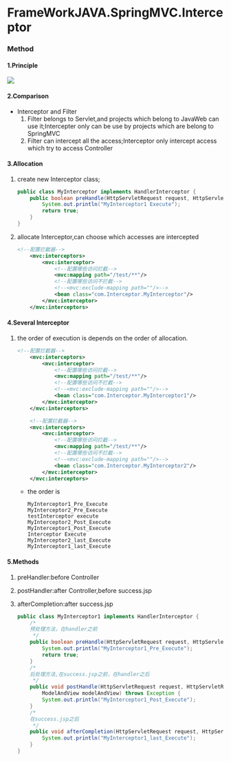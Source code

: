# FrameWorkJAVA.SpringMVC.Interceptor

### Method

#### 1.Principle

![](/Users/toyz/Package/Note/FrameWorkJAVA/拦截器原理.png)

#### 2.Comparison

- Interceptor and Filter
  1. Filter belongs to Servlet,and projects which belong to JavaWeb can use it;Intercepter only can be use by projects which are belong to SpringMVC
  2. Filter can intercept all the access;Interceptor only intercept access which try to access Controller

#### 3.Allocation

1. create new Interceptor class;

   ```java
   public class MyInterceptor implements HandlerInterceptor {
       public boolean preHandle(HttpServletRequest request, HttpServletResponse response, Object handler) throws Exception {
           System.out.println("MyInterceptor1 Execute");
           return true;
       }
   }
   ```

2. allocate Interceptor,can choose which accesses are intercepted

   ```xml
   <!--配置拦截器-->
       <mvc:interceptors>
           <mvc:interceptor>
               <!--配置哪些访问拦截-->
               <mvc:mapping path="/test/**"/>
               <!--配置哪些访问不拦截-->
               <!--<mvc:exclude-mapping path=""/>-->
               <bean class="com.Interceptor.MyInterceptor"/>
           </mvc:interceptor>
       </mvc:interceptors>
   ```


#### 4.Several Interceptor

1. the order of execution is depends on the order of allocation.

   ```xml
   <!--配置拦截器-->
       <mvc:interceptors>
           <mvc:interceptor>
               <!--配置哪些访问拦截-->
               <mvc:mapping path="/test/**"/>
               <!--配置哪些访问不拦截-->
               <!--<mvc:exclude-mapping path=""/>-->
               <bean class="com.Interceptor.MyInterceptor1"/>
           </mvc:interceptor>
       </mvc:interceptors>
   
       <!--配置拦截器-->
       <mvc:interceptors>
           <mvc:interceptor>
               <!--配置哪些访问拦截-->
               <mvc:mapping path="/test/**"/>
               <!--配置哪些访问不拦截-->
               <!--<mvc:exclude-mapping path=""/>-->
               <bean class="com.Interceptor.MyInterceptor2"/>
           </mvc:interceptor>
       </mvc:interceptors>
   ```

   - the order is 

     ```
     MyInterceptor1_Pre_Execute
     MyInterceptor2_Pre_Execute
     testInterceptor execute
     MyInterceptor2_Post_Execute
     MyInterceptor1_Post_Execute
     Interceptor Execute
     MyInterceptor2_last_Execute
     MyInterceptor1_last_Execute
     ```

#### 5.Methods

1. preHandler:before Controller

2. postHandler:after Controller,before success.jsp

3. afterCompletion:after success.jsp

   ```java
   public class MyInterceptor1 implements HandlerInterceptor {
       /*
       预处理方法，在handler之前
        */
       public boolean preHandle(HttpServletRequest request, HttpServletResponse response, Object handler) throws Exception {
           System.out.println("MyInterceptor1_Pre_Execute");
           return true;
       }
       /*
       后处理方法,在success.jsp之前，在handler之后
        */
       public void postHandle(HttpServletRequest request, HttpServletResponse response, Object handler, @Nullable
           ModelAndView modelAndView) throws Exception {
           System.out.println("MyInterceptor1_Post_Execute");
       }
       /*
       在success.jsp之后
        */
       public void afterCompletion(HttpServletRequest request, HttpServletResponse response, Object handler, @Nullable Exception ex) throws Exception {
           System.out.println("MyInterceptor1_last_Execute");
       }
   }
   ```